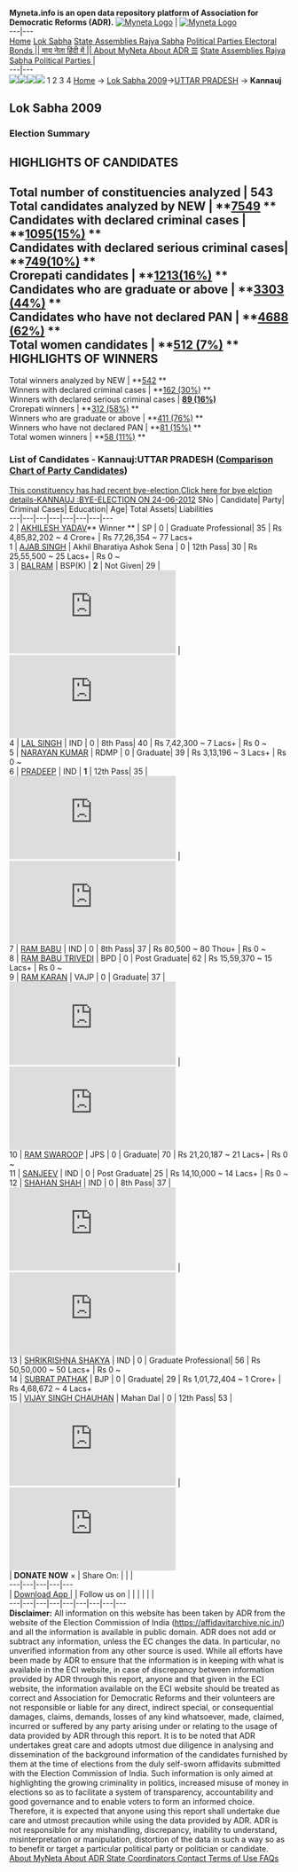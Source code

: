 **Myneta.info is an open data repository platform of Association for Democratic Reforms (ADR).**
[![Myneta Logo](https://www.myneta.info/lib/img/myneta-logo.png)](https://www.myneta.info/) | [![Myneta Logo](https://www.myneta.info/lib/img/adr-logo.png)](https://adrindia.org)  
---|---  
[Home](https://www.myneta.info/) [Lok Sabha](https://www.myneta.info/#ls "Lok Sabha") [ State Assemblies ](https://www.myneta.info/#sa "State Assemblies") [Rajya Sabha](https://www.myneta.info/#rs "Rajya Sabha") [Political Parties ](https://www.myneta.info/party "Political Parties") [ Electoral Bonds ](https://www.myneta.info/electoral_bonds "Electoral Bonds") [ || माय नेता हिंदी में || ](https://translate.google.co.in/translate?prev=hp&hl=en&js=y&u=www.myneta.info&sl=en&tl=hi&history_state0=) [ About MyNeta ](https://adrindia.org/content/about-myneta) [ About ADR ](https://adrindia.org/about-adr/who-we-are) [☰](javascript:void\(0\))
[ State Assemblies ](https://www.myneta.info/#sa "State Assemblies") [ Rajya Sabha ](https://www.myneta.info/#rs "Rajya Sabha") [ Political Parties ](https://www.myneta.info/party "Political Parties")
|   
---|---  
![](https://www.myneta.info/lib/img/banner/banner-1.png)![](https://www.myneta.info/lib/img/banner/banner-2.png)![](https://www.myneta.info/lib/img/banner/banner-3.png)![](https://www.myneta.info/lib/img/banner/banner-4.png)
1  2  3  4 
[Home](https://www.myneta.info/) → [Lok Sabha 2009](https://www.myneta.info/ls2009/)→[UTTAR PRADESH](https://www.myneta.info/ls2009/index.php?action=show_constituencies&state_id=24) → **Kannauj**
### 
## Lok Sabha 2009
###  Election Summary 
HIGHLIGHTS OF CANDIDATES  
---  
Total number of constituencies analyzed |  543   
Total candidates analyzed by NEW | **[7549](https://www.myneta.info/ls2009/index.php?action=summary&subAction=candidates_analyzed&sort=candidate#summary) **  
Candidates with declared criminal cases | **[1095(15%)](https://www.myneta.info/ls2009/index.php?action=summary&subAction=crime&sort=candidate#summary) **  
Candidates with declared serious criminal cases| **[749(10%)](https://www.myneta.info/ls2009/index.php?action=summary&subAction=serious_crime&sort=candidate#summary) **  
Crorepati candidates | **[1213(16%)](https://www.myneta.info/ls2009/index.php?action=summary&subAction=crorepati&sort=candidate#summary) **  
Candidates who are graduate or above | **[3303 (44%)](https://www.myneta.info/ls2009/index.php?action=summary&subAction=education&sort=candidate#summary) **  
Candidates who have not declared PAN | **[4688 (62%)](https://www.myneta.info/ls2009/index.php?action=summary&subAction=without_pan&sort=candidate#summary) **  
Total women candidates | **[512 (7%)](https://www.myneta.info/ls2009/index.php?action=summary&subAction=women_candidate&sort=candidate#summary) **  
HIGHLIGHTS OF WINNERS  
---  
Total winners analyzed by NEW | **[542](https://www.myneta.info/ls2009/index.php?action=summary&subAction=winner_analyzed&sort=candidate#summary) **  
Winners with declared criminal cases | **[162 (30%)](https://www.myneta.info/ls2009/index.php?action=summary&subAction=winner_crime&sort=candidate#summary) **  
Winners with declared serious criminal cases | **[89 (16%)](https://www.myneta.info/ls2009/index.php?action=summary&subAction=winner_serious_crime&sort=candidate#summary)**  
Crorepati winners | **[312 (58%)](https://www.myneta.info/ls2009/index.php?action=summary&subAction=winner_crorepati&sort=candidate#summary) **  
Winners who are graduate or above | **[411 (76%)](https://www.myneta.info/ls2009/index.php?action=summary&subAction=winner_education&sort=candidate#summary) **  
Winners who have not declared PAN | **[81 (15%)](https://www.myneta.info/ls2009/index.php?action=summary&subAction=winner_without_pan&sort=candidate#summary) **  
Total women winners | **[58 (11%)](https://www.myneta.info/ls2009/index.php?action=summary&subAction=winner_women&sort=candidate#summary) **  
### List of Candidates - Kannauj:UTTAR PRADESH ([Comparison Chart of Party Candidates](https://www.myneta.info/ls2009/comparisonchart.php?constituency_id=433))
[This constituency has had recent bye-election,Click here for bye elction details-KANNAUJ :BYE-ELECTION ON 24-06-2012](https://www.myneta.info/lsbyelection/index.php?action=show_candidates&constituency_id=7)
SNo | Candidate| Party| Criminal Cases| Education| Age| Total Assets| Liabilities  
---|---|---|---|---|---|---|---  
2  | [AKHILESH YADAV](https://www.myneta.info/ls2009/candidate.php?candidate_id=7289)** Winner ** | SP | 0 | Graduate Professional| 35 | Rs 4,85,82,202 ~ 4 Crore+ | Rs 77,26,354 ~ 77 Lacs+  
1  | [AJAB SINGH](https://www.myneta.info/ls2009/candidate.php?candidate_id=7298) | Akhil Bharatiya Ashok Sena | 0 | 12th Pass| 30 | Rs 25,55,500 ~ 25 Lacs+ | Rs 0 ~   
3  | [BALRAM](https://www.myneta.info/ls2009/candidate.php?candidate_id=7290) | BSP(K) | **2** | Not Given| 29 | ![](https://myneta.info/image_v2.php?myneta_folder=ls2009&candidate_id=7290&col=ta) | ![](https://myneta.info/image_v2.php?myneta_folder=ls2009&candidate_id=7290&col=lia)  
4  | [LAL SINGH](https://www.myneta.info/ls2009/candidate.php?candidate_id=7307) | IND | 0 | 8th Pass| 40 | Rs 7,42,300 ~ 7 Lacs+ | Rs 0 ~   
5  | [NARAYAN KUMAR](https://www.myneta.info/ls2009/candidate.php?candidate_id=7299) | RDMP | 0 | Graduate| 39 | Rs 3,13,196 ~ 3 Lacs+ | Rs 0 ~   
6  | [PRADEEP](https://www.myneta.info/ls2009/candidate.php?candidate_id=7296) | IND | **1** | 12th Pass| 35 | ![](https://myneta.info/image_v2.php?myneta_folder=ls2009&candidate_id=7296&col=ta) | ![](https://myneta.info/image_v2.php?myneta_folder=ls2009&candidate_id=7296&col=lia)  
7  | [RAM BABU](https://www.myneta.info/ls2009/candidate.php?candidate_id=7292) | IND | 0 | 8th Pass| 37 | Rs 80,500 ~ 80 Thou+ | Rs 0 ~   
8  | [RAM BABU TRIVEDI](https://www.myneta.info/ls2009/candidate.php?candidate_id=7305) | BPD | 0 | Post Graduate| 62 | Rs 15,59,370 ~ 15 Lacs+ | Rs 0 ~   
9  | [RAM KARAN](https://www.myneta.info/ls2009/candidate.php?candidate_id=7291) | VAJP | 0 | Graduate| 37 | ![](https://myneta.info/image_v2.php?myneta_folder=ls2009&candidate_id=7291&col=ta) | ![](https://myneta.info/image_v2.php?myneta_folder=ls2009&candidate_id=7291&col=lia)  
10  | [RAM SWAROOP](https://www.myneta.info/ls2009/candidate.php?candidate_id=7304) | JPS | 0 | Graduate| 70 | Rs 21,20,187 ~ 21 Lacs+ | Rs 0 ~   
11  | [SANJEEV](https://www.myneta.info/ls2009/candidate.php?candidate_id=7303) | IND | 0 | Post Graduate| 25 | Rs 14,10,000 ~ 14 Lacs+ | Rs 0 ~   
12  | [SHAHAN SHAH](https://www.myneta.info/ls2009/candidate.php?candidate_id=7300) | IND | 0 | 8th Pass| 37 | ![](https://myneta.info/image_v2.php?myneta_folder=ls2009&candidate_id=7300&col=ta) | ![](https://myneta.info/image_v2.php?myneta_folder=ls2009&candidate_id=7300&col=lia)  
13  | [SHRIKRISHNA SHAKYA](https://www.myneta.info/ls2009/candidate.php?candidate_id=7302) | IND | 0 | Graduate Professional| 56 | Rs 50,50,000 ~ 50 Lacs+ | Rs 0 ~   
14  | [SUBRAT PATHAK](https://www.myneta.info/ls2009/candidate.php?candidate_id=7293) | BJP | 0 | Graduate| 29 | Rs 1,01,72,404 ~ 1 Crore+ | Rs 4,68,672 ~ 4 Lacs+  
15  | [VIJAY SINGH CHAUHAN](https://www.myneta.info/ls2009/candidate.php?candidate_id=8340) | Mahan Dal | 0 | 12th Pass| 53 | ![](https://myneta.info/image_v2.php?myneta_folder=ls2009&candidate_id=8340&col=ta) | ![](https://myneta.info/image_v2.php?myneta_folder=ls2009&candidate_id=8340&col=lia)  
|  **DONATE NOW** × |  Share On:  | [](https://api.whatsapp.com/send?text=https%3A%2F%2Fmyneta.info%2Fpunjab2022%2Findex.php%3Faction%3Dshow_constituencies%26state_id%3D19) | [](https://www.facebook.com/sharer/sharer.php?u=https%3A%2F%2Fmyneta.info%2Fpunjab2022%2Findex.php%3Faction%3Dshow_constituencies%26state_id%3D19) | [](https://twitter.com/share?url=https%3A%2F%2Fmyneta.info%2Fpunjab2022%2Findex.php%3Faction%3Dshow_constituencies%26state_id%3D19)  
---|---|---|---|---  
| [ Download App ](https://play.google.com/store/apps/details?id=com.webrosoft.myneta1&pcampaignid=pcampaignidMKT-Other-global-all-co-prtnr-py-PartBadge-Mar2515-1) | [](https://play.google.com/store/apps/details?id=com.webrosoft.myneta1&pcampaignid=pcampaignidMKT-Other-global-all-co-prtnr-py-PartBadge-Mar2515-1) |  Follow us on  | [](https://www.facebook.com/adrindia.org/) | [](https://twitter.com/adrspeaks) | [](https://groups.google.com/g/national-election-watch?hl=en&pli=1) | [](https://www.instagram.com/adrspeaks/) | [](https://www.youtube.com/user/adrspeaks) | [](https://sharechat.com/profile/adrspeaks)  
---|---|---|---|---|---|---|---|---  
**Disclaimer:** All information on this website has been taken by ADR from the website of the Election Commission of India (https://affidavitarchive.nic.in/) and all the information is available in public domain. ADR does not add or subtract any information, unless the EC changes the data. In particular, no unverified information from any other source is used. While all efforts have been made by ADR to ensure that the information is in keeping with what is available in the ECI website, in case of discrepancy between information provided by ADR through this report, anyone and that given in the ECI website, the information available on the ECI website should be treated as correct and Association for Democratic Reforms and their volunteers are not responsible or liable for any direct, indirect special, or consequential damages, claims, demands, losses of any kind whatsoever, made, claimed, incurred or suffered by any party arising under or relating to the usage of data provided by ADR through this report. It is to be noted that ADR undertakes great care and adopts utmost due diligence in analysing and dissemination of the background information of the candidates furnished by them at the time of elections from the duly self-sworn affidavits submitted with the Election Commission of India. Such information is only aimed at highlighting the growing criminality in politics, increased misuse of money in elections so as to facilitate a system of transparency, accountability and good governance and to enable voters to form an informed choice. Therefore, it is expected that anyone using this report shall undertake due care and utmost precaution while using the data provided by ADR. ADR is not responsible for any mishandling, discrepancy, inability to understand, misinterpretation or manipulation, distortion of the data in such a way so as to benefit or target a particular political party or politician or candidate. 
[ About MyNeta ](https://adrindia.org/content/about-myneta) [ About ADR ](https://adrindia.org/about-adr/who-we-are) [ State Coordinators ](https://adrindia.org/about-adr/state-coordinators) [ Contact ](https://adrindia.org/contact-us) [ Terms of Use ](https://adrindia.org/content/adr-terms-use) [ FAQs ](https://adrindia.org/content/faqs)
